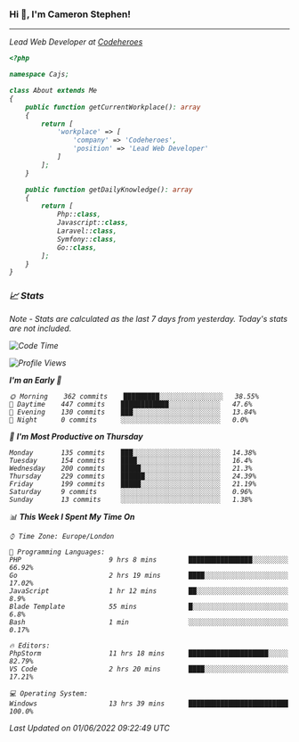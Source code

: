 ### Hi 👋, I'm Cameron Stephen!
<hr>
<p><em>Lead Web Developer at <a href="https://codeheroes.co.uk">Codeheroes</a></p>


```php
<?php

namespace Cajs;

class About extends Me
{
    public function getCurrentWorkplace(): array
    {
        return [
            'workplace' => [
                'company' => 'Codeheroes',
                'position' => 'Lead Web Developer'
            ]
        ];
    }

    public function getDailyKnowledge(): array
    {
        return [
            Php::class,
            Javascript::class,
            Laravel::class,
            Symfony::class,
            Go::class,
        ];
    }
}
```

### 📈 Stats
<p><em>Note - Stats are calculated as the last 7 days from yesterday. Today's stats are not included.</em></p>


<!--START_SECTION:waka-->
![Code Time](http://img.shields.io/badge/Code%20Time-2%2C915%20hrs%2053%20mins-blue)

![Profile Views](http://img.shields.io/badge/Profile%20Views-0-blue)

**I'm an Early 🐤** 

```text
🌞 Morning    362 commits    █████████░░░░░░░░░░░░░░░░   38.55% 
🌆 Daytime    447 commits    ████████████░░░░░░░░░░░░░   47.6% 
🌃 Evening    130 commits    ███░░░░░░░░░░░░░░░░░░░░░░   13.84% 
🌙 Night      0 commits      ░░░░░░░░░░░░░░░░░░░░░░░░░   0.0%

```
📅 **I'm Most Productive on Thursday** 

```text
Monday       135 commits    ███░░░░░░░░░░░░░░░░░░░░░░   14.38% 
Tuesday      154 commits    ████░░░░░░░░░░░░░░░░░░░░░   16.4% 
Wednesday    200 commits    █████░░░░░░░░░░░░░░░░░░░░   21.3% 
Thursday     229 commits    ██████░░░░░░░░░░░░░░░░░░░   24.39% 
Friday       199 commits    █████░░░░░░░░░░░░░░░░░░░░   21.19% 
Saturday     9 commits      ░░░░░░░░░░░░░░░░░░░░░░░░░   0.96% 
Sunday       13 commits     ░░░░░░░░░░░░░░░░░░░░░░░░░   1.38%

```


📊 **This Week I Spent My Time On** 

```text
⌚︎ Time Zone: Europe/London

💬 Programming Languages: 
PHP                      9 hrs 8 mins        ████████████████░░░░░░░░░   66.92% 
Go                       2 hrs 19 mins       ████░░░░░░░░░░░░░░░░░░░░░   17.02% 
JavaScript               1 hr 12 mins        ██░░░░░░░░░░░░░░░░░░░░░░░   8.9% 
Blade Template           55 mins             █░░░░░░░░░░░░░░░░░░░░░░░░   6.8% 
Bash                     1 min               ░░░░░░░░░░░░░░░░░░░░░░░░░   0.17%

🔥 Editors: 
PhpStorm                 11 hrs 18 mins      ████████████████████░░░░░   82.79% 
VS Code                  2 hrs 20 mins       ████░░░░░░░░░░░░░░░░░░░░░   17.21%

💻 Operating System: 
Windows                  13 hrs 39 mins      █████████████████████████   100.0%

```


 Last Updated on 01/06/2022 09:22:49 UTC
<!--END_SECTION:waka-->
